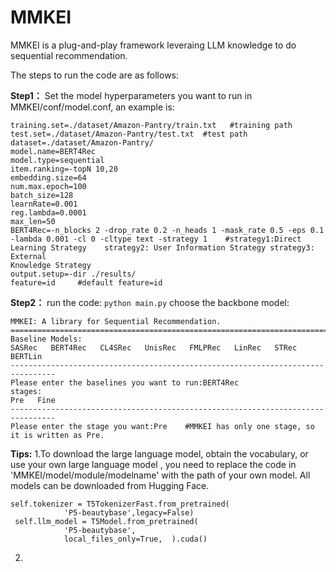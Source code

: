 # MMKEI

MMKEI is a plug-and-play framework leveraing LLM knowledge to do sequential recommendation.

The steps to run the code are as follows:

**Step1：** Set the model hyperparameters you want to run in MMKEI/conf/model.conf, an example is:

```
training.set=./dataset/Amazon-Pantry/train.txt   #training path
test.set=./dataset/Amazon-Pantry/test.txt  #test path
dataset=./dataset/Amazon-Pantry/
model.name=BERT4Rec
model.type=sequential
item.ranking=-topN 10,20
embedding.size=64
num.max.epoch=100
batch_size=128
learnRate=0.001
reg.lambda=0.0001
max_len=50
BERT4Rec=-n_blocks 2 -drop_rate 0.2 -n_heads 1 -mask_rate 0.5 -eps 0.1 -lambda 0.001 -cl 0 -cltype text -strategy 1    #strategy1:Direct Learning Strategy    strategy2: User Information Strategy strategy3: External
Knowledge Strategy
output.setup=-dir ./results/
feature=id     #default feature=id
```

**Step2：** run the code:
```python main.py```
choose the backbone model:

```
MMKEI: A library for Sequential Recommendation. 
================================================================================
Baseline Models:
SASRec   BERT4Rec   CL4SRec   UnisRec   FMLPRec   LinRec   STRec   BERTLin
--------------------------------------------------------------------------------
Please enter the baselines you want to run:BERT4Rec
stages:
Pre   Fine
--------------------------------------------------------------------------------
Please enter the stage you want:Pre    #MMKEI has only one stage, so it is written as Pre.
```

**Tips:**
1.To download the large language model, obtain the vocabulary, or use your own large language model , you need to replace the code in 'MMKEI/model/module/modelname' with the path of your own model. All models can be downloaded from Hugging Face.

```
self.tokenizer = T5TokenizerFast.from_pretrained(
            'P5-beautybase',legacy=False)
 self.llm_model = T5Model.from_pretrained(
            'P5-beautybase',
            local_files_only=True,  ).cuda()
```

2.






